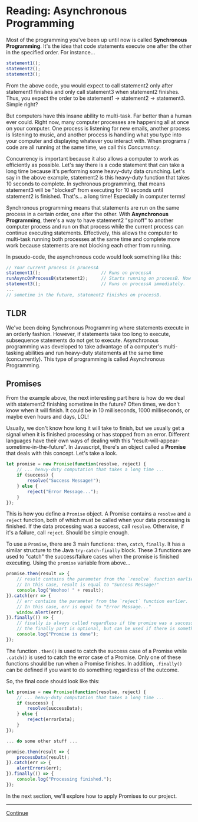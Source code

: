 # Reading: Asynchronous Programming

Most of the programming you've been up until now is called **Synchronous Programming**. It's the idea that code statements execute one after the other in the specified order. For instance...

```javascript
statement1();
statement2();
statement3();
```

From the above code, you would expect to call statement2 only after statement1 finishes and only call statement3 when statement2 finishes. Thus, you expect the order to be statement1 -> statement2 -> statement3. Simple right?

But computers have this insane ability to multi-task. Far better than a human ever could. Right now, many computer processes are happening all at once on your computer. One process is listening for new emails, another process is listening to music, and another process is handling what you type into your computer and displaying whatever you interact with. When programs / code are all running at the same time, we call this *Concurrency*.

Concurrency is important because it also allows a computer to work as efficiently as possible. Let's say there is a code statement that can take a long time because it's performing some heavy-duty data crunching. Let's say in the above example, statement2 is this heavy-duty function that takes 10 seconds to complete. In sychronous programming, that means statement3 will be "blocked" from executing for 10 seconds until statement2 is finished. That's... a long time! Especially in computer terms!

Synchronous programming means that statements are run on the same process in a certain order, one after the other. With **Asynchronous Programming**, there's a way to have statement2 "spinoff" to another computer process and run on that process while the current process can continue executing statements. Effectively, this allows the computer to multi-task running both processes at the same time and complete more work because statements are not blocking each other from running.

In pseudo-code, the asynchronous code would look something like this:

```javascript
// Your current process is processA
statement1();                       // Runs on processA
runAsyncOnProcessB(statement2);     // Starts running on processB. Now processA is unblocked.
statement3();                       // Runs on processA immediately.
...
// sometime in the future, statement2 finishes on processB.
```

## TLDR

We've been doing Synchronous Programming where statements execute in an orderly fashion. However, if statements take too long to execute, subsequence statements do not get to execute. Asynchronous programming was developed to take advantage of a computer's multi-tasking abilities and run heavy-duty statements at the same time (concurrently). This type of programming is called Asynchronous Programming.

## Promises

From the example above, the next interesting part here is how do we deal with statement2 finishing sometime in the future? Often times, we don't know when it will finish. It could be in 10 milliseconds, 1000 milliseconds, or maybe even hours and days, LOL!

Usually, we don't know how long it will take to finish, but we usually get a signal when it is finished processing or has stopped from an error. Different languages have their own ways of dealing with this "result-will-appear-sometime-in-the-future". In Javascript, there's an object called a **Promise** that deals with this concept. Let's take a look.

```javascript
let promise = new Promise(function(resolve, reject) {
    // ... heavy-duty computation that takes a long time ...
    if (success) {
        resolve("Success Message!");
    } else {
        reject("Error Message...");
    }
});
```

This is how you define a `Promise` object. A Promise contains a `resolve` and a `reject` function, both of which must be called when your data processing is finished. If the data processing was a success, call `resolve`. Otherwise, if it's a failure, call `reject`. Should be simple enough.

To use a `Promise`, there are 3 main functions: `then`, `catch`, `finally`. It has a similar structure to the Java `try-catch-finally` block. These 3 functions are used to "catch" the success/failure cases when the promise is finished executing. Using the `promise` variable from above...

```javascript
promise.then(result => {
    // result contains the parameter from the `resolve` function earlier.
    // In this case, result is equal to "Success Message!"
    console.log("Woohoo! " + result);
}).catch(err => {
    // err contains the parameter from the `reject` function earlier.
    // In this case, err is equal to "Error Message..."
    window.alert(err);
}).finally(() => {
    // finally is always called regardless if the promise was a success or failure.
    // the finally part is optional, but can be used if there is something you can do regardless of the outcome.
    console.log("Promise is done");
});
```

The function `.then()` is used to catch the success case of a Promise while `.catch()` is used to catch the error case of a Promise. Only one of these functions should be run when a Promise finishes. In addition, `.finally()` can be defined if you want to do something regardless of the outcome.

So, the final code should look like this:

```javascript
let promise = new Promise(function(resolve, reject) {
    // ... heavy-duty computation that takes a long time ...
    if (success) {
        resolve(successData);
    } else {
        reject(errorData);
    }
});

... do some other stuff ...

promise.then(result => {
    processData(result);
}).catch(err => {
    alertErrors(err);
}).finally(() => {
    console.log("Processing finished.");
});
```

In the next section, we'll explore how to apply Promises to our project.

---

[Continue](./15b_callbacks.md)
